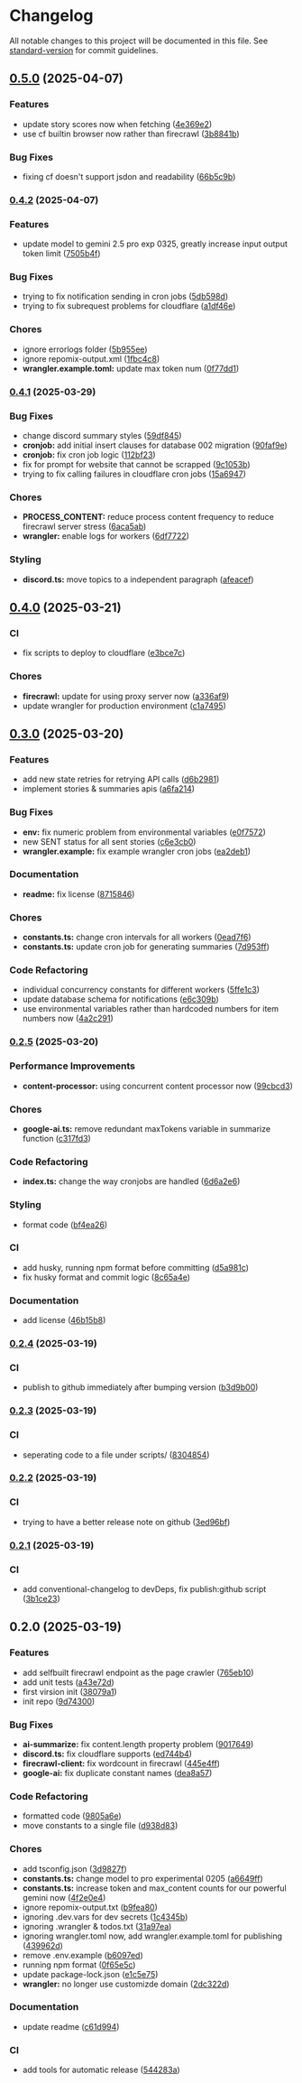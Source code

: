 # Changelog

All notable changes to this project will be documented in this file. See [standard-version](https://github.com/conventional-changelog/standard-version) for commit guidelines.

## [0.5.0](https://github.com/Ahacad/hn-summarizer/compare/v0.4.2...v0.5.0) (2025-04-07)


### Features

* update story scores now when fetching ([4e369e2](https://github.com/Ahacad/hn-summarizer/commit/4e369e2e8bdceb03a10a2f56722f6864e9186669))
* use cf builtin browser now rather than firecrawl ([3b8841b](https://github.com/Ahacad/hn-summarizer/commit/3b8841bf0920f432766a4c03192d1eefee9b5dc5))


### Bug Fixes

* fixing cf doesn't support jsdon and readability ([66b5c9b](https://github.com/Ahacad/hn-summarizer/commit/66b5c9b5fc34d3af3f37464827c368db7606e441))

### [0.4.2](https://github.com/Ahacad/hn-summarizer/compare/v0.4.1...v0.4.2) (2025-04-07)


### Features

* update model to gemini 2.5 pro exp 0325, greatly increase input output token limit ([7505b4f](https://github.com/Ahacad/hn-summarizer/commit/7505b4fdc4747682265157728cb7376428220c4f))


### Bug Fixes

* trying to fix notification sending in cron jobs ([5db598d](https://github.com/Ahacad/hn-summarizer/commit/5db598d1cb1285193d9816546edef3c0c0badf82))
* trying to fix subrequest problems for cloudflare ([a1df46e](https://github.com/Ahacad/hn-summarizer/commit/a1df46e9f3d6dd8f3489e2af6714df9bcfa8a1fe))


### Chores

* ignore errorlogs folder ([5b955ee](https://github.com/Ahacad/hn-summarizer/commit/5b955ee68f61606e27d628136a84b07742a70181))
* ignore repomix-output.xml ([1fbc4c8](https://github.com/Ahacad/hn-summarizer/commit/1fbc4c84798f2558f71aa9d95bb8250fa4dfb0e7))
* **wrangler.example.toml:** update max token num ([0f77dd1](https://github.com/Ahacad/hn-summarizer/commit/0f77dd119ce59092646f951c042edc8f8fe61cad))

### [0.4.1](https://github.com/Ahacad/hn-summarizer/compare/v0.4.0...v0.4.1) (2025-03-29)


### Bug Fixes

* change discord summary styles ([59df845](https://github.com/Ahacad/hn-summarizer/commit/59df845051f45697d79e3b477308500eb1043394))
* **cronjob:** add initial insert clauses for database 002 migration ([90faf9e](https://github.com/Ahacad/hn-summarizer/commit/90faf9e48b78bc1f7d8e2bd30b2b1d0fa692c3a3))
* **cronjob:** fix cron job logic ([112bf23](https://github.com/Ahacad/hn-summarizer/commit/112bf23486ef39f49519edabd45203e9ff80e9d9))
* fix for prompt for website that cannot be scrapped ([9c1053b](https://github.com/Ahacad/hn-summarizer/commit/9c1053bb6932f645904982253d23cb07f3a5bec5))
* trying to fix calling failures in cloudflare cron jobs ([15a6947](https://github.com/Ahacad/hn-summarizer/commit/15a6947a9297e047fd4464070232a01cb4a249e2))


### Chores

* **PROCESS_CONTENT:** reduce process content frequency to reduce firecrawl server stress ([6aca5ab](https://github.com/Ahacad/hn-summarizer/commit/6aca5ab177bfe6b33654547e6dd5c0e1802ce8be))
* **wrangler:** enable logs for workers ([6df7722](https://github.com/Ahacad/hn-summarizer/commit/6df77223639be88005dec39df4d4bc7c89db5da5))


### Styling

* **discord.ts:** move topics to a independent paragraph ([afeacef](https://github.com/Ahacad/hn-summarizer/commit/afeacef456a605bb30019d66fdb6139500e06a48))

## [0.4.0](https://github.com/Ahacad/hn-summarizer/compare/v0.3.0...v0.4.0) (2025-03-21)


### CI

* fix scripts to deploy to cloudflare ([e3bce7c](https://github.com/Ahacad/hn-summarizer/commit/e3bce7cb11e21e9d3197dbfa275c2035da4ab3b5))


### Chores

* **firecrawl:** update for using proxy server now ([a336af9](https://github.com/Ahacad/hn-summarizer/commit/a336af9549a99ad5dca75f2024e2d9a3f5c09b36))
* update wrangler for production environment ([c1a7495](https://github.com/Ahacad/hn-summarizer/commit/c1a7495cb103dc4ef14cf286655ca243f3362391))

## [0.3.0](https://github.com/Ahacad/hn-summarizer/compare/v0.2.5...v0.3.0) (2025-03-20)


### Features

* add new state retries for retrying API calls ([d6b2981](https://github.com/Ahacad/hn-summarizer/commit/d6b2981f2384be25c506c3f49f68b7dbe7caaf11))
* implement stories & summaries apis ([a6fa214](https://github.com/Ahacad/hn-summarizer/commit/a6fa21450085f401d8d5e0f25561a5635ab3b8f7))


### Bug Fixes

* **env:** fix numeric problem from environmental variables ([e0f7572](https://github.com/Ahacad/hn-summarizer/commit/e0f7572f12a165224ad05a86f32ec1be4f5e25bd))
* new SENT status for all sent stories ([c6e3cb0](https://github.com/Ahacad/hn-summarizer/commit/c6e3cb0f0545e4f004c0bb830138448be4bb2755))
* **wrangler.example:** fix example wrangler cron jobs ([ea2deb1](https://github.com/Ahacad/hn-summarizer/commit/ea2deb1158a99571a0c891690cd1d85811367a64))


### Documentation

* **readme:** fix license ([8715846](https://github.com/Ahacad/hn-summarizer/commit/8715846bdff332030c744a8a3558b2a398ff6020))


### Chores

* **constants.ts:** change cron intervals for all workers ([0ead7f6](https://github.com/Ahacad/hn-summarizer/commit/0ead7f6a4030c8b4883bc7d5d2d768ef849d58cf))
* **constants.ts:** update cron job for generating summaries ([7d953ff](https://github.com/Ahacad/hn-summarizer/commit/7d953ff11862bf453d0624a23038ddf22f39329c))


### Code Refactoring

* individual concurrency constants for different workers ([5ffe1c3](https://github.com/Ahacad/hn-summarizer/commit/5ffe1c390b23f6fd5213542c0ddb2db98f5761a6))
* update database schema for notifications ([e6c309b](https://github.com/Ahacad/hn-summarizer/commit/e6c309bf92bc514a66d885d61ec713b54d1a07fc))
* use environmental variables rather than hardcoded numbers for item numbers now ([4a2c291](https://github.com/Ahacad/hn-summarizer/commit/4a2c291ca427fcc53cf9fa74267ef7094207520f))

### [0.2.5](https://github.com/Ahacad/hn-summarizer/compare/v0.2.4...v0.2.5) (2025-03-20)


### Performance Improvements

* **content-processor:** using concurrent content processor now ([99cbcd3](https://github.com/Ahacad/hn-summarizer/commit/99cbcd33230f6083344681f09c7e20ff34d437bf))


### Chores

* **google-ai.ts:** remove redundant maxTokens variable in summarize function ([c317fd3](https://github.com/Ahacad/hn-summarizer/commit/c317fd32925da7911e4cc29cf754cf1102e31cb1))


### Code Refactoring

* **index.ts:** change the way cronjobs are handled ([6d6a2e6](https://github.com/Ahacad/hn-summarizer/commit/6d6a2e6c35fa3855ff7e8b6600146e6ef660f199))


### Styling

* format code ([bf4ea26](https://github.com/Ahacad/hn-summarizer/commit/bf4ea2631f7e3b1cc585d267b0d98a85cb1c0342))


### CI

* add husky, running npm format before committing ([d5a981c](https://github.com/Ahacad/hn-summarizer/commit/d5a981cdd0bd3e353656295f7a4eb4fd19bb1419))
* fix husky format and commit logic ([8c65a4e](https://github.com/Ahacad/hn-summarizer/commit/8c65a4e6c890b28f134b035c09ae9f354d89af5a))


### Documentation

* add license ([46b15b8](https://github.com/Ahacad/hn-summarizer/commit/46b15b82b9bacc3a2a74e3200676d95fbbe50856))

### [0.2.4](https://github.com/Ahacad/hn-summarizer/compare/v0.2.3...v0.2.4) (2025-03-19)


### CI

* publish to github immediately after bumping version ([b3d9b00](https://github.com/Ahacad/hn-summarizer/commit/b3d9b0067f60cf31b669a1c815bd6fb6831992f1))

### [0.2.3](https://github.com/Ahacad/hn-summarizer/compare/v0.2.2...v0.2.3) (2025-03-19)


### CI

* seperating code to a file under scripts/ ([8304854](https://github.com/Ahacad/hn-summarizer/commit/83048548b102666a73c240f9f1d53f2921c915e4))

### [0.2.2](https://github.com/Ahacad/hn-summarizer/compare/v0.2.1...v0.2.2) (2025-03-19)


### CI

* trying to have a better release note on github ([3ed96bf](https://github.com/Ahacad/hn-summarizer/commit/3ed96bf4a03df8a1fd43846e0f47749c0314e965))

### [0.2.1](https://github.com/Ahacad/hn-summarizer/compare/v0.2.0...v0.2.1) (2025-03-19)


### CI

* add conventional-changelog to devDeps, fix publish:github script ([3b1ce23](https://github.com/Ahacad/hn-summarizer/commit/3b1ce23f69d115567b91c02acac76425d0c4850a))

## 0.2.0 (2025-03-19)


### Features

* add selfbuilt firecrawl endpoint as the page crawler ([765eb10](https://github.com/Ahacad/hn-summarizer/commit/765eb10e0a3fa87d24bf8c09702388c614f9c86b))
* add unit tests ([a43e72d](https://github.com/Ahacad/hn-summarizer/commit/a43e72d4eb610a159a1112fb0b7fa744c29ca11f))
* first virsion init ([38079a1](https://github.com/Ahacad/hn-summarizer/commit/38079a1ed4728e51a9d509c0ee1256c6c0103cf3))
* init repo ([9d74300](https://github.com/Ahacad/hn-summarizer/commit/9d74300d8b598e538aa09b67162e59a624fb5d02))


### Bug Fixes

* **ai-summarize:** fix content.length property problem ([9017649](https://github.com/Ahacad/hn-summarizer/commit/90176492318812f3425f885b1b536a19b362d297))
* **discord.ts:** fix cloudflare supports ([ed744b4](https://github.com/Ahacad/hn-summarizer/commit/ed744b4464680087b39b211345b2b56016153c57))
* **firecrawl-client:** fix wordcount in firecrawl ([445e4ff](https://github.com/Ahacad/hn-summarizer/commit/445e4ffb626e95023c72ed6e37471d1381a34052))
* **google-ai:** fix duplicate constant names ([dea8a57](https://github.com/Ahacad/hn-summarizer/commit/dea8a57abc00152637caab94e6470539af7eff5e))


### Code Refactoring

* formatted code ([9805a6e](https://github.com/Ahacad/hn-summarizer/commit/9805a6e46625343ae0ae77c5fb9c70f8a6d9f51b))
* move constants to a single file ([d938d83](https://github.com/Ahacad/hn-summarizer/commit/d938d83141497ee394d0a74954732d418bbc7004))


### Chores

* add tsconfig.json ([3d9827f](https://github.com/Ahacad/hn-summarizer/commit/3d9827f5216bd575ccba991530a28edffc68d071))
* **constants.ts:** change model to pro experimental 0205 ([a6649ff](https://github.com/Ahacad/hn-summarizer/commit/a6649fffe28877afa410178d1853777ed7bfaecb))
* **constants.ts:** increase token and max_content counts for our powerful gemini now ([4f2e0e4](https://github.com/Ahacad/hn-summarizer/commit/4f2e0e4ad708a0cdff2ed7a800343867cb9b2a7f))
* ignore repomix-output.txt ([b9fea80](https://github.com/Ahacad/hn-summarizer/commit/b9fea80138759b34fb5a03f5d47b718fde020ab1))
* ignoring .dev.vars for dev secrets ([1c4345b](https://github.com/Ahacad/hn-summarizer/commit/1c4345b9dba706aa5b789dbfbedc4e2a4b4f5c94))
* ignoring .wrangler & todos.txt ([31a97ea](https://github.com/Ahacad/hn-summarizer/commit/31a97eaad136cbb10b74284447c077dca3096d60))
* ignoring wrangler.toml now, add wrangler.example.toml for publishing ([439962d](https://github.com/Ahacad/hn-summarizer/commit/439962da3fe767e5d7febe9759acada6989a9f2e))
* remove .env.example ([b6097ed](https://github.com/Ahacad/hn-summarizer/commit/b6097ede7e07434f93bd08b0cc3ff549ea4fe038))
* running npm format ([0f65e5c](https://github.com/Ahacad/hn-summarizer/commit/0f65e5cc6579d15b31e1f4f3092fd5f8551edf59))
* update package-lock.json ([e1c5e75](https://github.com/Ahacad/hn-summarizer/commit/e1c5e75f5a4b17344866c420c277a747f658844b))
* **wrangler:** no longer use customizde domain ([2dc322d](https://github.com/Ahacad/hn-summarizer/commit/2dc322d370c9971d9bf5e09be99eac4a43d6e49c))


### Documentation

* update readme ([c61d994](https://github.com/Ahacad/hn-summarizer/commit/c61d994a63623ad5c986eb0a16d64513ab9fb73c))


### CI

* add tools for automatic release ([544283a](https://github.com/Ahacad/hn-summarizer/commit/544283ab33367645517e3a991bfff36527f59822))
